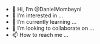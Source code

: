 - 👋 Hi, I’m @DanielMombeyni
- 👀 I’m interested in ...
- 🌱 I’m currently learning ...
- 💞️ I’m looking to collaborate on ...
- 📫 How to reach me ...

<!---
DanielMombeyni/DanielMombeyni is a ✨ special ✨ repository because its `README.md` (this file) appears on your GitHub profile.
You can click the Preview link to take a look at your changes.
--->
